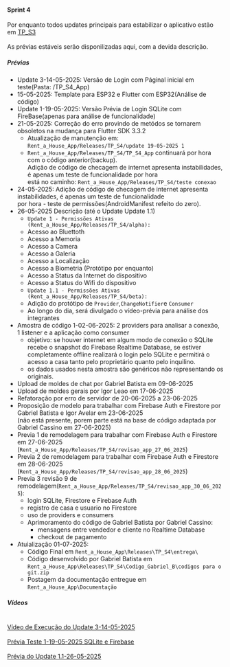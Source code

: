 #### Sprint 4

Por enquanto todos updates principais para estabilizar o aplicativo estão em [TP_S3](https://github.com/kasshinokun/Projeto-Integrado-Desenvolvimento-Movel/tree/main/Rent_a_House_App/Releases/TP_S3)
<br>
<br>As prévias estáveis serão disponilizadas aqui, com a devida descrição.

##### Prévias
-  Update 3-14-05-2025: Versão de Login com Páginal inicial em teste(Pasta: /TP_S4_App)
- 15-05-2025: Template para ESP32 e Flutter com ESP32(Análise de código)
- Update 1-19-05-2025: Versão Prévia de Login SQLite com FireBase(apenas para análise de funcionalidade)
- 21-05-2025: Correção do erro provindo de metódos se tornarem obsoletos na mudança para Flutter SDK 3.3.2
  - Atualização de manutenção em: ```Rent_a_House_App/Releases/TP_S4/update 19-05-2025 1```
  - ```Rent_a_House_App/Releases/TP_S4/TP_S4_App``` continuará por hora com o código anterior(backup).
<br>Adição de código de checagem de internet apresenta instabilidades, é apenas um teste de funcionalidade por hora
<br>está no caminho: ```Rent_a_House_App/Releases/TP_S4/teste conexao```
- 24-05-2025: Adição de código de checagem de internet apresenta instabilidades, é apenas um teste de funcionalidade
<br>por hora - teste de permissões(AndroidManifest refeito do zero).
- 26-05-2025 Descrição (até o Update Update 1.1)
  - ```Update 1 - Permissões Ativas (Rent_a_House_App/Releases/TP_S4/alpha):```
  - Acesso ao Bluettoth
  - Acesso a Memoria
  - Acesso a Camera
  - Acesso a Galeria
  - Acesso a Localização
  - Acesso a Biometria (Protótipo por enquanto)
  - Acesso a Status da Internet do dispositivo
  - Acesso a Status do Wifi do dispositivo
  - ```Update 1.1 - Permissões Ativas (Rent_a_House_App/Releases/TP_S4/beta):```
  - Adição do protótipo de ```Provider```,```ChangeNotifier```e ```Consumer```
  - Ao longo do dia, será divulgado o vídeo-prévia para análise dos integrantes
- Amostra de código 1-02-06-2025: 2 providers para analisar a conexão, 1 listener e a aplicação como consumer
   - objetivo: se houver internet em algum modo de conexão o SQLite recebe o snapshot do Firebase Realtime Database, se estiver completamente offline realizará o login pelo SQLite e permitirá o acesso a casa tanto pelo proprietário quanto pelo inquilino.
   - os dados usados nesta amostra são genéricos não representando os originais.
- Upload de moldes  de chat por Gabriel Batista em 09-06-2025
- Upload de moldes gerais por Igor Leao em 17-06-2025
- Refatoração por erro de servidor de 20-06-2025 a 23-06-2025
- Proposição de modelo para trabalhar com Firebase Auth e Firestore por Gabriel Batista e Igor Avelar em 23-06-2025<br>(não está presente, porem parte está na base de código adaptada por Gabriel Cassino em 27-06-2025)
- Previa 1 de remodelagem para trabalhar com Firebase Auth e Firestore em 27-06-2025 (```Rent_a_House_App/Releases/TP_S4/revisao_app_27_06_2025```)
- Previa 2 de remodelagem para trabalhar com Firebase Auth e Firestore em 28-06-2025 (```Rent_a_House_App/Releases/TP_S4/revisao_app_28_06_2025```)
- Previa 3 revisão 9 de remodelagem(```Rent_a_House_App/Releases/TP_S4/revisao_app_30_06_2025```):
  - login SQLite, Firestore e Firebase Auth
  - registro de casa e usuario no Firestore
  - uso de providers e consumers
  - Aprimoramento do código de Gabriel Batista por Gabriel Cassino:
    - mensagens entre vendedor e cliente no Realtime Database
    - checkout de pagamento
- Atuialização 01-07-2025:
  - Código Final em ```Rent_a_House_App\Releases\TP_S4\entrega\```
  - Código desenvolvido por Gabriel Batista em ```Rent_a_House_App\Releases\TP_S4\Codigo_Gabriel_B\codigos para o git.zip```
  - Postagem da documentação entregue em ```Rent_a_House_App\Documentação```   
  
##### Vídeos

<br>[Vídeo de Execução do Update 3-14-05-2025](https://youtu.be/44vCFUcQ23Q?si=FvgQR0V_4eoXEt3R)
<br>
<br>[Prévia Teste 1-19-05-2025 SQLite e Firebase](https://youtube.com/shorts/I83i9OQeXbE?si=3WUE7ed4KtduvM7T)
<br>
<br>[Prévia do Update 1.1-26-05-2025](https://youtube.com/shorts/uixEUY6NESA?si=AtZYFfWHYFflWtW9)
